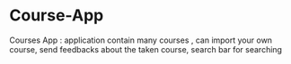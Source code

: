# Course-App
Courses App : application contain many courses , can import your own course, send feedbacks about the taken course, search bar for searching
